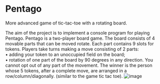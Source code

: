 # Pentago
More advanced game of tic-tac-toe with a rotating board.

The aim of the project is to implement a console program for playing Pentago.
Pentago is a two-player board game. The board consists of 4 movable parts that can be moved
rotate. Each part contains 9 slots for tokens.
Players take turns making a move consisting of 2 parts:  
• adding your token to an unoccupied field on the board;  
• rotation of one part of the board by 90 degrees in any direction.
You cannot opt ​​out of any part of the movement.
The winner is the person whose 5 tokens, after a complete move, are arranged in a row/column/diagonally.
(similar to the game tic tac toe).
![image](https://github.com/user-attachments/assets/c3204825-f416-43c9-8f7a-c91f1f41e0f1)


